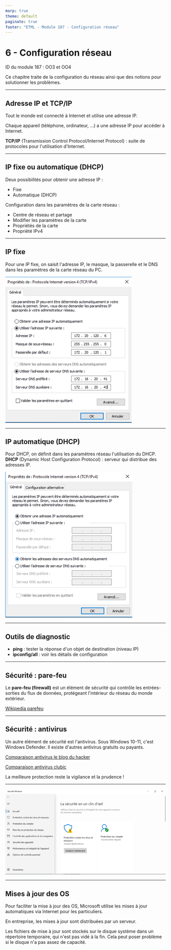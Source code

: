 ```yaml
---
marp: true
theme: default
paginate: true
footer: "ETML - Module 187 - Configuration réseau"
---
```


<!-- header: "Module 187 - Configuration réseau" -->
# 6 - Configuration réseau

ID du module 187 : OO3 et OO4

Ce chapitre traite de la configuration du réseau ainsi que des notions pour solutionner les problèmes.

---

## Adresse IP et TCP/IP

Tout le monde est connecté à Internet et utilise une adresse IP.

Chaque appareil (téléphone, ordinateur, ...) a une adresse IP pour accéder à Internet.

**TCP/IP** (Transmission Control Protocol/Internet Protocol) : suite de protocoles pour l'utilisation d'Internet.

---

## IP fixe ou automatique (DHCP)

Deux possibilités pour obtenir une adresse IP :
- Fixe
- Automatique (DHCP)

Configuration dans les paramètres de la carte réseau :
- Centre de réseau et partage
- Modifier les paramètres de la carte
- Propriétés de la carte
- Propriété IPv4

---

## IP fixe

Pour une IP fixe, on saisit l'adresse IP, le masque, la passerelle et le DNS dans les paramètres de la carte réseau du PC.

![height:500px](Capt-IP-FIXE.PNG)

---

## IP automatique (DHCP)

Pour DHCP, on définit dans les paramètres réseau l'utilisation du DHCP.
**DHCP** (Dynamic Host Configuration Protocol) : serveur qui distribue des adresses IP.

![height:500px](Capt-IP-DHCP.PNG)

---

## Outils de diagnostic

- **ping** : tester la réponse d'un objet de destination (niveau IP)
- **ipconfig/all** : voir les détails de configuration

---

## Sécurité : pare-feu

Le **pare-feu (firewall)** est un élément de sécurité qui contrôle les entrées-sorties du flux de données, protégeant l'intérieur du réseau du monde extérieur.

[Wikipedia parefeu](https://fr.wikipedia.org/wiki/Pare-feu_(informatique))

---

## Sécurité : antivirus

Un autre élément de sécurité est l'antivirus. Sous Windows 10-11, c'est Windows Defender. Il existe d'autres antivirus gratuits ou payants.

[Comparaison antivirus le blog du hacker](https://www.leblogduhacker.fr/quel-est-vraiment-le-meilleur-antivirus/)

[Comparaison antivirus clubic](https://www.clubic.com/article-77079-1-guide-comparatif-meilleur-antivirus.html)

La meilleure protection reste la vigilance et la prudence !

---

![height:500px](Capt-secu-Windows.PNG)

---

## Mises à jour des OS

Pour faciliter la mise à jour des OS, Microsoft utilise les mises à jour automatiques via Internet pour les particuliers.

En entreprise, les mises à jour sont distribuées par un serveur.

Les fichiers de mise à jour sont stockés sur le disque système dans un répertoire temporaire, qui n'est pas vidé à la fin. Cela peut poser problème si le disque n'a pas assez de capacité.
